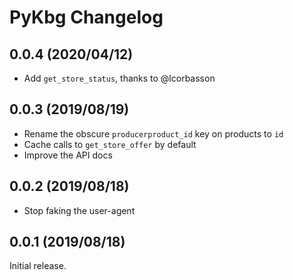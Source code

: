# PyKbg Changelog

## 0.0.4 (2020/04/12)
* Add `get_store_status`, thanks to @lcorbasson

## 0.0.3 (2019/08/19)
* Rename the obscure `producerproduct_id` key on products to `id`
* Cache calls to `get_store_offer` by default
* Improve the API docs

## 0.0.2 (2019/08/18)
* Stop faking the user-agent

## 0.0.1 (2019/08/18)
Initial release.
